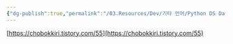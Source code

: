 ```yaml
---
{"dg-publish":true,"permalink":"/03.Resources/Dev/기타 언어/Python DS Dataframe Sql 비교/","tags":["dev","python","ds"],"noteIcon":""}
---
```



[https://chobokkiri.tistory.com/55](https://chobokkiri.tistory.com/55)